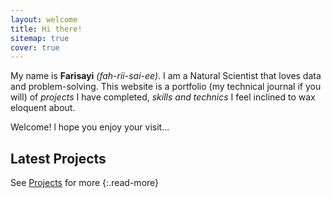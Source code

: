 ```yaml
---
layout: welcome
title: Hi there!
sitemap: true
cover: true
---
```



My name is **Farisayi** _(fah-rii-sai-ee)_. I am a Natural Scientist that loves data and problem-solving. This website is a portfolio (my technical journal if you will) of *projects* I have completed, *skills and technics* I feel inclined to wax eloquent about.

Welcome! l hope you enjoy your visit... 




## Latest Projects

<!--posts-->

See [Projects](/posts/) for more
{:.read-more}

[we replace porjects with posts, dont forget that]:#

[## Latest Posts]:#

[<!--posts-->]:#

<!--- See [Posts](/posts/) for more --->
<!--- {:.read-more} -->

